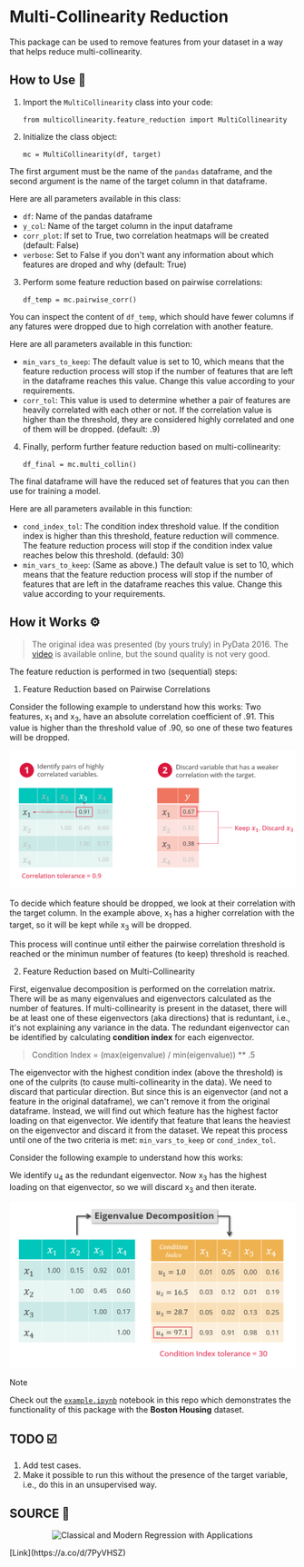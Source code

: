 # Multi-Collinearity Reduction

This package can be used to remove features from your dataset in a way that helps reduce multi-collinearity.

## How to Use :rocket:

1. Import the `MultiCollinearity` class into your code:

	```
	from multicollinearity.feature_reduction import MultiCollinearity
	```

2. Initialize the class object:

	```
	mc = MultiCollinearity(df, target)
	```
The first argument must be the name of the `pandas` dataframe, and the second argument is the name of the target column in that dataframe.

Here are all parameters available in this class:

* `df`: Name of the pandas dataframe
* `y_col`: Name of the target column in the input dataframe
* `corr_plot`: If set to True, two correlation heatmaps will be created (default: False)
* `verbose`: Set to False if you don't want any information about which features are droped and why (default: True)

3. Perform some feature reduction based on pairwise correlations:

	```
	df_temp = mc.pairwise_corr()
	```

You can inspect the content of `df_temp`, which should have fewer columns if any fatures were dropped due to high correlation with another feature.

Here are all parameters available in this function:

* `min_vars_to_keep`: The default value is set to 10, which means that the feature reduction process will stop if the number of features that are left in the dataframe reaches this value. Change this value according to your requirements.
* `corr_tol`: This value is used to determine whether a pair of features are heavily correlated with each other or not. If the correlation value is higher than the threshold, they are considered highly correlated and one of them will be dropped. (default: .9)

4. Finally, perform further feature reduction based on multi-collinearity:

	```
	df_final = mc.multi_collin()
	```
The final dataframe will have the reduced set of features that you can then use for training a model.

Here are all parameters available in this function:

* `cond_index_tol`: The condition index threshold value. If the condition index is higher than this threshold, feature reduction will commence. The feature reduction process will stop if the condition index value reaches below this threshold. (defauld: 30)
* `min_vars_to_keep`: (Same as above.) The default value is set to 10, which means that the feature reduction process will stop if the number of features that are left in the dataframe reaches this value. Change this value according to your requirements.

## How it Works :gear:

> The original idea was presented (by yours truly) in PyData 2016. The [video](https://youtu.be/ioXKxulmwVQ?si=syt8UXPE0p41pT4w) is available online, but the sound quality is not very good.

The feature reduction is performed in two (sequential) steps:

1. Feature Reduction based on Pairwise Correlations

Consider the following example to understand how this works:
Two features, x<sub>1</sub> and x<sub>3</sub>, have an absolute correlation coefficient of .91. This value is higher than the threshold value of .90, so one of these two features will be dropped.

<p align='center'>
	<img src='./img/feature-reduction-using-pairwise-corr.png' alt='Feature Reduction using Pairwise Correlations', width='650'>
</p>

To decide which feature should be dropped, we look at their correlation with the target column. In the example above, x<sub>1</sub> has a higher correlation with the target, so it will be kept while x<sub>3</sub> will be dropped.

This process will continue until either the pairwise correlation threshold is reached or the minimun number of features (to keep) threshold is reached.

2. Feature Reduction based on Multi-Collinearity

First, eigenvalue decomposition is performed on the correlation matrix. There will be as many eigenvalues and eigenvectors calculated as the number of features. If multi-collinearity is present in the dataset, there will be at least one of these eigenvectors (aka directions) that is reduntant, i.e., it's not explaining any variance in the data. The redundant eigenvector can be identified by calculating **condition index** for each eigenvector. 

> Condition Index = (max(eigenvalue) / min(eigenvalue)) ** .5

The eigenvector with the highest condition index (above the threshold) is one of the culprits (to cause multi-collinearity in the data). We need to discard that particular direction. But since this is an eigenvector (and not a feature in the original dataframe), we can't remove it from the original dataframe. Instead, we will find out which feature has the highest factor loading on that eigenvector. We identify that feature that leans the heaviest on the eigenvector and discard it from the dataset. We repeat this process until one of the two criteria is met: `min_vars_to_keep` or `cond_index_tol`.

Consider the following example to understand how this works:

We identify u<sub>4</sub> as the redundant eigenvector. Now x<sub>3</sub> has the highest loading on that eigenvector, so we will discard x<sub>3</sub> and then iterate. 

<p align='center'>
	<img src='./img/feature-reduction-using-multi-collin.png' alt='Feature Reduction using Multi-Collinearity' width='650'>
</p>

> [!NOTE]
> Check out the [`example.ipynb`](./notebooks/example.ipynb) notebook in this repo which demonstrates the functionality of this package with the **Boston Housing** dataset.

## TODO :ballot_box_with_check:
1. Add test cases.
2. Make it possible to run this without the presence of the target variable, i.e., do this in an unsupervised way.

## SOURCE :book:

<p align='center'>
	<img src='./img/classical-and-modern-regression-w-applications.png' alt='Classical and Modern Regression with Applications' width='250'>
</p>
[Link](https://a.co/d/7PyVHSZ)
